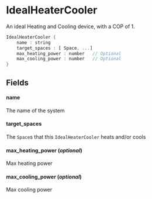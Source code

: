 # IdealHeaterCooler

  An ideal Heating and Cooling device, with a COP of 1.
  


```rs
IdealHeaterCooler {
	name : string
	target_spaces : [ Space, ...] 
	max_heating_power : number   // Optional
	max_cooling_power : number   // Optional
}
```

## Fields



#### name

  The name of the system




#### target_spaces

  The `Space`s that this `IdealHeaterCooler` heats and/or
  cools




#### max_heating_power  (*optional*)

  Max heating power




#### max_cooling_power  (*optional*)

  Max cooling power




